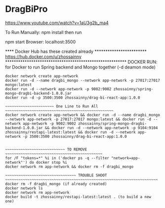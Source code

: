 # DragBiPro

https://www.youtube.com/watch?v=1aU3g2b_ma4

To Run Manually:
npm install then run

npm start
Browser: localhost:3500

**** Docker Hub has these created already ************************ https://hub.docker.com/u/zhossainny ********************************************************
DOCKER RUN:
for Docker to run Spring backend and Mongo together (-d deamon mode)
~~~~~~~~~~~~~~~~~~~~~~~~~~~~~~~~~~~~~~~~~~~~~~~~~~~~~~~~~~~~~~~~~~~~~~~~~~~~~~~~
docker network create app-network
docker run -d --name dragbi_mongo --network app-network -p 27017:27017 mongo:latest
docker run -d --network app-network -p 9002:9002 zhossainny/spring-mongo-dragbi-backend-1.0.0.jar
docker run -d -p 3500:3500 zhossainny/drag-bi-react-app:1.0.0
 
~~~~~~~~~~~~~~~~~~~~~~ One Line to Run All ~~~~~~~~~~~~~~~~~~~~~~~~~~~~~~~~~~~~~~~~~~~~~~~~~
docker network create app-network && docker run -d --name dragbi_mongo --network app-network -p 27017:27017 mongo:latest && docker run -d --network app-network -p 9002:9002 zhossainny/spring-mongo-dragbi-backend-1.0.0.jar && docker run -d --network app-network -p 9104:9104 zhossainny/restapi-latest:latest && docker run -d --network app-network -p 3500:3500 zhossainny/drag-bi-react-app:1.0.0


~~~~~~~~~~~~~~~~~~~~~~~~~~~ TO REMOVE ~~~~~~~~~~~~~~~~~~~~~~~~~~~~~~~~~~~~~~~~~~~~
for /F "tokens=*" %i in ('docker ps -q --filter "network=app-network"') do docker stop %i 
docker network rm app-network && docker rm -f dragbi_mongo

~~~~~~~~~~~~~~~~~~~~~~~~~~~~~~~~ TROUBLE SHOOT ~~~~~~~~~~~~~~~~~~~~~~~~~~~~~~~~~~~~~~~~~~~~~~~~~~~~~~~~~~~~~~~~~~~~~
docker rm -f dragbi_mongo (if already created)
docker network ls 
docker network rm app-network
docker build -t zhossainny/restapi-latest:latest . (to build a new one)
